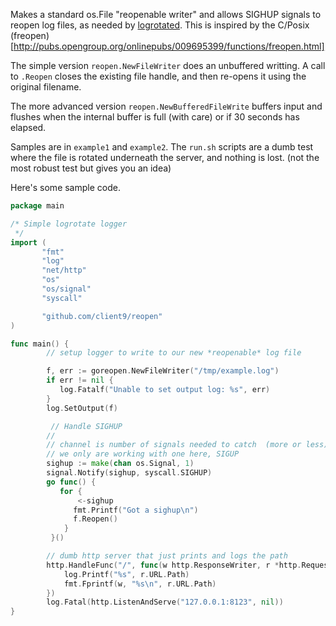 
Makes a standard os.File "reopenable writer" and allows SIGHUP signals to reopen log files, as needed by [logrotated](https://fedorahosted.org/logrotate/).  This is inspired by the C/Posix (freopen)[http://pubs.opengroup.org/onlinepubs/009695399/functions/freopen.html]

The simple version `reopen.NewFileWriter` does an unbuffered writting.  A
call to `.Reopen` closes the existing file handle, and then re-opens
it using the original filename.

The more advanced version `reopen.NewBufferedFileWrite` buffers input
and flushes when the internal buffer is full (with care) or if 30 seconds has
elapsed.

Samples are in `example1` and `example2`.  The `run.sh` scripts are a
dumb test where the file is rotated underneath the server, and nothing
is lost.  (not the most robust test but gives you an idea)


Here's some sample code.

```go
package main

/* Simple logrotate logger
 */
import (
       "fmt"
       "log"
       "net/http"
       "os"
       "os/signal"
       "syscall"

       "github.com/client9/reopen"
)

func main() {
        // setup logger to write to our new *reopenable* log file

        f, err := goreopen.NewFileWriter("/tmp/example.log")
        if err != nil {
           log.Fatalf("Unable to set output log: %s", err)
        }
        log.SetOutput(f)

         // Handle SIGHUP
        //
        // channel is number of signals needed to catch  (more or less)
        // we only are working with one here, SIGUP
        sighup := make(chan os.Signal, 1)
        signal.Notify(sighup, syscall.SIGHUP)
        go func() {
           for {
               <-sighup
              fmt.Printf("Got a sighup\n")
              f.Reopen()
            }
         }()

        // dumb http server that just prints and logs the path
        http.HandleFunc("/", func(w http.ResponseWriter, r *http.Request) {
            log.Printf("%s", r.URL.Path)
            fmt.Fprintf(w, "%s\n", r.URL.Path)
        })
        log.Fatal(http.ListenAndServe("127.0.0.1:8123", nil))
}
```